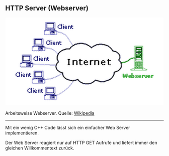 ## HTTP Server (Webserver)

![](../../images/WebServer.png) 

Arbeitsweise Webserver. Quelle: [Wikipedia](http://de.wikipedia.org/wiki/Webserver) 

- - -

Mit ein wenig C++ Code lässt sich ein einfacher Web Server implementieren.

Der Web Server reagiert nur auf HTTP GET Aufrufe und liefert immer den gleichen Willkommentext zurück.


